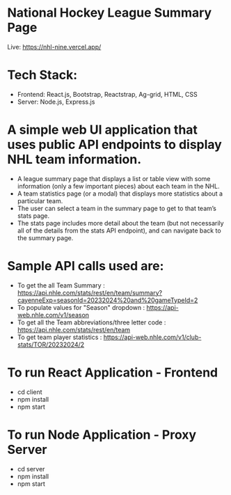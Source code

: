 # National Hockey League Summary Page

Live: https://nhl-nine.vercel.app/

# Tech Stack: 
- Frontend: React.js, Bootstrap, Reactstrap, Ag-grid, HTML, CSS
- Server: Node.js, Express.js

# A simple web UI application that uses public API endpoints to display NHL team information.
- A league summary page that displays a list or table view with some information (only a few important pieces) about each team in the NHL.
- A team statistics page (or a modal) that displays more statistics about a particular team.
- The user can select a team in the summary page to get to that team’s stats page.
- The stats page includes more detail about the team (but not necessarily all of the details from the stats API endpoint), and can navigate back to the summary page.

# Sample API calls used are:
- To get the all Team Summary : https://api.nhle.com/stats/rest/en/team/summary?cayenneExp=seasonId=20232024%20and%20gameTypeId=2
- To populate values for "Season" dropdown : https://api-web.nhle.com/v1/season
- To get all the Team abbreviations/three letter code : https://api.nhle.com/stats/rest/en/team
- To get team player statistics : https://api-web.nhle.com/v1/club-stats/TOR/20232024/2

# To run React Application - Frontend
- cd client
- npm install
- npm start

# To run Node Application - Proxy Server
- cd server
- npm install
- npm start
